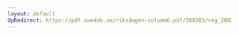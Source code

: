 ```yaml
---
layout: default
UpRedirect: https://pdf.swedeb.se/riksdagen-volumeG-pdf/200203/reg_200203/reg_200203_0076.pdf
---
```

